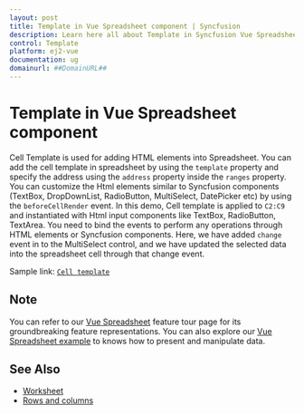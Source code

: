 ```yaml
---
layout: post
title: Template in Vue Spreadsheet component | Syncfusion
description: Learn here all about Template in Syncfusion Vue Spreadsheet component of Syncfusion Essential JS 2 and more.
control: Template 
platform: ej2-vue
documentation: ug
domainurl: ##DomainURL##
---
```


# Template in Vue Spreadsheet component

Cell Template is used for adding HTML elements into Spreadsheet. You can add the cell template in spreadsheet by using the `template` property and specify the address using the `address` property inside the `ranges` property. You can customize the Html elements similar to Syncfusion components (TextBox, DropDownList, RadioButton, MultiSelect, DatePicker etc) by using the `beforeCellRender` event. In this demo, Cell template is applied to `C2:C9` and instantiated with Html input components like TextBox, RadioButton, TextArea. You need to bind the events to perform any operations through HTML elements or Syncfusion components. Here, we have added `change` event in to the MultiSelect control, and we have updated the selected data into the spreadsheet cell through that change event.

<!-- ```
<template>
 <ejs-spreadsheet id="spreadsheet" ref="spreadsheet" :showRibbon="false" :allowResizing="false" :showFormulaBar="false" :allowOpen="false" :allowSave="false" :scrollSettings="scrollSettings" :created="created" :allowEditing="false" :selectionSettings="selectionSettings">
        <e-sheets>
          <e-sheet name="Registration Form" :rowCount="40" :colCount="30" :showGridLines="false">
            <e-ranges>
              <e-range :template="nameTextbox" address="C2"></e-range>
              <e-range :template="dobTextbox" address="C3"></e-range>
              <e-range :template="genderRadiobutton" address="C4"></e-range>
              <e-range :template="dropdownlist" address="C5"></e-range>
              <e-range :template="multiselect" address="C6"></e-range>
              <e-range :template="mobileTextbox" address="C7"></e-range>
              <e-range :template="emailTextbox" address="C8"></e-range>
              <e-range :template="addressTextbox" address="C9"></e-range>
              <e-range :template="addButton" address="C11"></e-range>
            </e-ranges>
            <e-rows>
              <e-row height=55>
                        <e-cells>
                            <e-cell index=1 value="Interview Registration Form"></e-cell>
                        </e-cells>
                    </e-row>
                    <e-row height=55>
                        <e-cells>
                            <e-cell index=1 value="Name:"></e-cell>
                        </e-cells>
                    </e-row>
                    <e-row height=45>
                        <e-cells>
                            <e-cell index=1 value="Date of Birth:"></e-cell>
                        </e-cells>
                    </e-row>
                    <e-row height=45>
                        <e-cells>
                            <e-cell index=1 value="Gender:"></e-cell>
                        </e-cells>
                    </e-row>
                    <e-row height=45>
                        <e-cells>
                            <e-cell index=1 value="Year of Experience:"></e-cell>
                        </e-cells>
                    </e-row>
                    <e-row height=45>
                        <e-cells>
                            <e-cell index=1 value="Areas of Interest:"></e-cell>
                        </e-cells>
                    </e-row>
                    <e-row height=45>
                        <e-cells>
                            <e-cell index=1 value="Mobile Number:"></e-cell>
                        </e-cells>
                    </e-row>
                    <e-row height=45>
                        <e-cells>
                            <e-cell index=1 value="Email:"></e-cell>
                        </e-cells>
                    </e-row>
                    <e-row height=82>
                        <e-cells>
                            <e-cell index=1 value="Address:"></e-cell>
                        </e-cells>
                    </e-row>
            </e-rows>
            <e-columns>
                    <e-column index=1 :width="190"></e-column>
                    <e-column :width="350"></e-column>
                </e-columns>
          </e-sheet>
        </e-sheets>
      </ejs-spreadsheet>
</template>

<script>
import Vue from "vue";
import { SpreadsheetPlugin } from "@syncfusion/ej2-vue-spreadsheet";
import nameTextboxTemplate from "./name-textbox.vue";
import dobTextboxTemplate from "./dob-textbox.vue";
import genderRadioTemplate from "./gender-radiobutton.vue";
import dropdownlistTemplate from "./dropdownlist.vue";
import multiselectTemplate from "./multiselect.vue";
import mobileTextboxTemplate  from "./mobile-textbox.vue";
import emailTextboxTemplate  from "./email-textbox.vue";
import addressTextboxTemplate  from "./address-textbox.vue";
import addButtonTemplate  from "./add-button.vue";
Vue.use(SpreadsheetPlugin);
export default {
  name: 'app',
  data () {
    return {
        scrollSettings: { isFinite: true },
      selectionSettings: { mode: 'None' },
      nameTextbox: function() {
        return { template: nameTextboxTemplate }
      },
      dobTextbox: function() {
        return { template: dobTextboxTemplate }
      },
      genderRadiobutton: function() {
        return { template: genderRadioTemplate }
      },
      dropdownlist: function() {
        return { template: dropdownlistTemplate }
      },
      multiselect: function() {
        return { template: multiselectTemplate }
      },
      mobileTextbox: function() {
        return { template: mobileTextboxTemplate }
      },
      emailTextbox: function() {
        return { template: emailTextboxTemplate }
      },
      addressTextbox: function() {
        return { template: addressTextboxTemplate }
      },
      addButton: function() {
        return { template: addButtonTemplate }
      }
    }
  },
  methods: {
    created: function() {
      var spreadsheet = this.$refs.spreadsheet;
      // Applies format to specified range
      spreadsheet.cellFormat({ fontWeight: 'bold' }, 'B2:B9');
      spreadsheet.cellFormat({ fontSize: '12pt', fontWeight: 'bold', textAlign: 'center', verticalAlign: 'middle', textDecoration: 'underline' }, 'B1');
      // Merges B1 and C1 cells
      spreadsheet.merge('B1:C1');
    }
  }
}
</script>

<style>
 @import "../node_modules/@syncfusion/ej2-vue-spreadsheet/styles/material.css";
 @import '../node_modules/@syncfusion/ej2-base/styles/material.css';  
 @import '../node_modules/@syncfusion/ej2-buttons/styles/material.css';  
 @import '../node_modules/@syncfusion/ej2-dropdowns/styles/material.css';  
 @import '../node_modules/@syncfusion/ej2-inputs/styles/material.css';  
 @import '../node_modules/@syncfusion/ej2-navigations/styles/material.css';
 @import '../node_modules/@syncfusion/ej2-popups/styles/material.css';
 @import '../node_modules/@syncfusion/ej2-splitbuttons/styles/material.css';
 @import '../node_modules/@syncfusion/ej2-grids/styles/material.css';
 @import "../node_modules/@syncfusion/ej2-spreadsheet/styles/material.css";
</style>
``` -->
Sample link: [`Cell template`](https://ej2.syncfusion.com/vue/demos/#/material/spreadsheet/cell-template)

## Note

You can refer to our [Vue Spreadsheet](https://www.syncfusion.com/vue-ui-components/vue-spreadsheet) feature tour page for its groundbreaking feature representations. You can also explore our [Vue Spreadsheet example](https://ej2.syncfusion.com/vue/demos/#/material/spreadsheet/default.html) to knows how to present and manipulate data.

## See Also

* [Worksheet](./worksheet)
* [Rows and columns](./rows-and-columns)